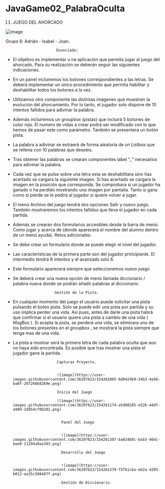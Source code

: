 # JavaGame02_PalabraOculta


11) JUEGO DEL AHORCADO


![image](https://user-images.githubusercontent.com/36207623/154251338-085e500b-55f0-4591-9a1e-4e7f5ed4ef72.png)


Grupo 6: Adrián - Isabel - Joan.


                           Enunciado:

-   El objetivo es implementar u na aplicación que permita jugar al juego del ahorcado.
    Para su realización se deberán seguir las siguientes indicaciones.

-   En un panel incluiremos los botones correspondientes a las letras. Se deberá
    implementar un único procedimiento que permita habilitar y deshabilitar todos
    los botones a la vez.

-   Utilizamos otro componente las distintas imágenes que muestren la evolución del
    ahorcamiento. Por lo tanto, el jugador solo dispone de 10 intentos fallidos para
    adivinar la palabra.

-   Además incluiremos un groupbox (pistas) que incluirá 5 botones de color rojo. El
    numero de vidas a crear podrá ser modificado con lo que hemos de pasar este
    como parámetro. También se presentara un botón pista.


-   La palabra a adivinar se extraerá de forma aleatoria de un Listbox que se rellena
    con 10 palabras que deseéis.

-   Tras obtener las palabras se crearan componentes label “_” necesarios para
    adivinar la palabra.

-   Cada vez que se pulse sobre una letra esta se deshabilitara sino has acertado se
    cargara la siguiente imagen. Si has acertado se cargara la imagen en la posición
    que corresponda. Se comprobara si un jugador ha ganado o ha perdido mostrando
    una imagen por pantalla. Tanto si gana como si pierde se le pedirá al jugador si
    quiere volver a jugar.

-   El menú Archivo del juego tendrá dos opciones Salir y nuevo juego. También
    mostraremos los intentos fallidos que lleva el jugador en cada partida.

-   Además se crearan dos formularios accesibles desde la barra de menú: Como jugar y
    acerca de (donde aparecerá el nombre del alumno dentro de un menú ayuda).
    Retos adicionales:



-  Se debe crear un formulario donde se puede elegir el nivel del jugador.
    

-  Las características de la primera parte son del jugador principiante. El intermedio
   tendrá 8 intentos y el avanzado solo 6.

-  Este formulario aparecerá siempre que seleccionemos nuevo juego

-  Se deberá crear una nueva opción de menú llamada diccionario / palabra nueva
   donde se podrán añadir palabras al diccionario.


                          Gestión de la Pista.
      
      
-   En cualquier momento del juego el usuario puede solicitar una pista pulsando el
    botón pista. Solo se puede edir una pista por partida y su uso implica perder una
    vida. Así pues, antes de darle una pista habrá que confirmar si el usuario quiere
    una pista a cambio de una vida ( MsgBox ). Si acepta la pista, se perderá una vida,
    se eliminara uno de los botones presentes en el groupbox , se mostrará la pista
    siempre que tenga mas de una vida.

-   La pista a mostrar será la primera letra de cada palabra oculta que aun no haya
    sido encontrada. Es posible que tras mostrar una pista el jugador gane la partida.
    
    
                            Capturas Proyecto.
                            
                            
                            ![image](https://user-images.githubusercontent.com/36207623/154261065-6d0424b9-34b3-4a56-ba0f-207268b8269e.png)
                            
                            Inicio del Juego
                            
                            ![image](https://user-images.githubusercontent.com/36207623/154261174-a5d08205-e526-44d7-a989-2d854cf0b282.png)


                              Panel del Juego
                              
                              
                              ![image](https://user-images.githubusercontent.com/36207623/154261307-ba024b8c-bab3-464c-bee0-21294a9aa303.png)
                              
                              Desarrollo del Juego
                              
                              
                              ![image](https://user-images.githubusercontent.com/36207623/154261379-f5fb1cba-eb2a-4205-b012-aa35c508487f.png)
                              
                              Gestión de Diccionario.



